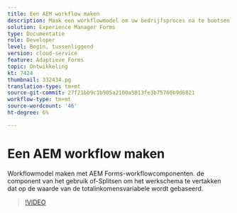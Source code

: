 ```yaml
---
title: Een AEM workflow maken
description: Maak een workflowmodel om uw bedrijfsproces na te bootsen.
solution: Experience Manager Forms
type: Documentatie
role: Developer
level: Begin, tussenliggend
version: cloud-service
feature: Adaptieve Forms
topic: Ontwikkeling
kt: 7424
thumbnail: 332434.pg
translation-type: tm+mt
source-git-commit: 27f21bb9c1b905a2100a5013fe3b75760b9d6821
workflow-type: tm+mt
source-wordcount: '46'
ht-degree: 6%

---
```



# Een AEM workflow maken

Workflowmodel maken met AEM Forms-workflowcomponenten. de component van het gebruik of-Splitsen om het werkschema te vertakken dat op de waarde van de totalinkomensvariabele wordt gebaseerd.

>[!VIDEO](https://video.tv.adobe.com/v/332434?quality=12&learn=on)

